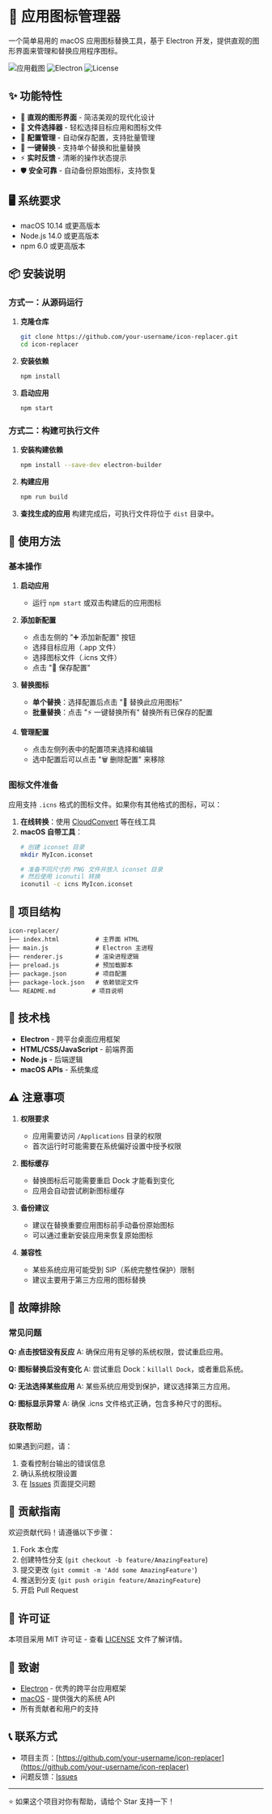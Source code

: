 # 🎨 应用图标管理器

一个简单易用的 macOS 应用图标替换工具，基于 Electron 开发，提供直观的图形界面来管理和替换应用程序图标。

![应用截图](https://img.shields.io/badge/Platform-macOS-blue?style=for-the-badge&logo=apple)
![Electron](https://img.shields.io/badge/Electron-Latest-47848F?style=for-the-badge&logo=electron)
![License](https://img.shields.io/badge/License-MIT-green?style=for-the-badge)

## ✨ 功能特性

- 🎯 **直观的图形界面** - 简洁美观的现代化设计
- 📁 **文件选择器** - 轻松选择目标应用和图标文件
- 💾 **配置管理** - 自动保存配置，支持批量管理
- 🔄 **一键替换** - 支持单个替换和批量替换
- ⚡ **实时反馈** - 清晰的操作状态提示
- 🛡️ **安全可靠** - 自动备份原始图标，支持恢复

## 🖥️ 系统要求

- macOS 10.14 或更高版本
- Node.js 14.0 或更高版本
- npm 6.0 或更高版本

## 📦 安装说明

### 方式一：从源码运行

1. **克隆仓库**
   ```bash
   git clone https://github.com/your-username/icon-replacer.git
   cd icon-replacer
   ```

2. **安装依赖**
   ```bash
   npm install
   ```

3. **启动应用**
   ```bash
   npm start
   ```

### 方式二：构建可执行文件

1. **安装构建依赖**
   ```bash
   npm install --save-dev electron-builder
   ```

2. **构建应用**
   ```bash
   npm run build
   ```

3. **查找生成的应用**
   构建完成后，可执行文件将位于 `dist` 目录中。

## 🚀 使用方法

### 基本操作

1. **启动应用**
   - 运行 `npm start` 或双击构建后的应用图标

2. **添加新配置**
   - 点击左侧的 "➕ 添加新配置" 按钮
   - 选择目标应用（.app 文件）
   - 选择图标文件（.icns 文件）
   - 点击 "💾 保存配置"

3. **替换图标**
   - **单个替换**：选择配置后点击 "🔄 替换此应用图标"
   - **批量替换**：点击 "⚡ 一键替换所有" 替换所有已保存的配置

4. **管理配置**
   - 点击左侧列表中的配置项来选择和编辑
   - 选中配置后可以点击 "🗑️ 删除配置" 来移除

### 图标文件准备

应用支持 `.icns` 格式的图标文件。如果你有其他格式的图标，可以：

1. **在线转换**：使用 [CloudConvert](https://cloudconvert.com/png-to-icns) 等在线工具
2. **macOS 自带工具**：
   ```bash
   # 创建 iconset 目录
   mkdir MyIcon.iconset
   
   # 准备不同尺寸的 PNG 文件并放入 iconset 目录
   # 然后使用 iconutil 转换
   iconutil -c icns MyIcon.iconset
   ```

## 📁 项目结构

```
icon-replacer/
├── index.html          # 主界面 HTML
├── main.js             # Electron 主进程
├── renderer.js         # 渲染进程逻辑
├── preload.js          # 预加载脚本
├── package.json        # 项目配置
├── package-lock.json   # 依赖锁定文件
└── README.md          # 项目说明
```

## 🔧 技术栈

- **Electron** - 跨平台桌面应用框架
- **HTML/CSS/JavaScript** - 前端界面
- **Node.js** - 后端逻辑
- **macOS APIs** - 系统集成

## ⚠️ 注意事项

1. **权限要求**
   - 应用需要访问 `/Applications` 目录的权限
   - 首次运行时可能需要在系统偏好设置中授予权限

2. **图标缓存**
   - 替换图标后可能需要重启 Dock 才能看到变化
   - 应用会自动尝试刷新图标缓存

3. **备份建议**
   - 建议在替换重要应用图标前手动备份原始图标
   - 可以通过重新安装应用来恢复原始图标

4. **兼容性**
   - 某些系统应用可能受到 SIP（系统完整性保护）限制
   - 建议主要用于第三方应用的图标替换

## 🐛 故障排除

### 常见问题

**Q: 点击按钮没有反应**
A: 确保应用有足够的系统权限，尝试重启应用。

**Q: 图标替换后没有变化**
A: 尝试重启 Dock：`killall Dock`，或者重启系统。

**Q: 无法选择某些应用**
A: 某些系统应用受到保护，建议选择第三方应用。

**Q: 图标显示异常**
A: 确保 .icns 文件格式正确，包含多种尺寸的图标。

### 获取帮助

如果遇到问题，请：

1. 查看控制台输出的错误信息
2. 确认系统权限设置
3. 在 [Issues](https://github.com/your-username/icon-replacer/issues) 页面提交问题

## 🤝 贡献指南

欢迎贡献代码！请遵循以下步骤：

1. Fork 本仓库
2. 创建特性分支 (`git checkout -b feature/AmazingFeature`)
3. 提交更改 (`git commit -m 'Add some AmazingFeature'`)
4. 推送到分支 (`git push origin feature/AmazingFeature`)
5. 开启 Pull Request

## 📄 许可证

本项目采用 MIT 许可证 - 查看 [LICENSE](LICENSE) 文件了解详情。

## 🙏 致谢

- [Electron](https://www.electronjs.org/) - 优秀的跨平台应用框架
- [macOS](https://www.apple.com/macos/) - 提供强大的系统 API
- 所有贡献者和用户的支持

## 📞 联系方式

- 项目主页：[https://github.com/your-username/icon-replacer](https://github.com/your-username/icon-replacer)
- 问题反馈：[Issues](https://github.com/your-username/icon-replacer/issues)

---

⭐ 如果这个项目对你有帮助，请给个 Star 支持一下！